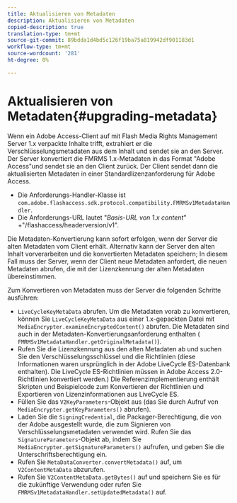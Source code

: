 ```yaml
---
title: Aktualisieren von Metadaten
description: Aktualisieren von Metadaten
copied-description: true
translation-type: tm+mt
source-git-commit: 89bdda1d4bd5c126f19ba75a819942df901183d1
workflow-type: tm+mt
source-wordcount: '281'
ht-degree: 0%

---
```



# Aktualisieren von Metadaten{#upgrading-metadata}

Wenn ein Adobe Access-Client auf mit Flash Media Rights Management Server 1.x verpackte Inhalte trifft, extrahiert er die Verschlüsselungsmetadaten aus dem Inhalt und sendet sie an den Server. Der Server konvertiert die FMRMS 1.x-Metadaten in das Format &quot;Adobe Access&quot;und sendet sie an den Client zurück. Der Client sendet dann die aktualisierten Metadaten in einer Standardlizenzanforderung für Adobe Access.

* Die Anforderungs-Handler-Klasse ist `com.adobe.flashaccess.sdk.protocol.compatibility.FMRMSv1MetadataHandler`.
* Die Anforderungs-URL lautet &quot;*Basis-URL von 1.x content*&quot; +&quot;/flashaccess/headerversion/v1&quot;.

Die Metadaten-Konvertierung kann sofort erfolgen, wenn der Server die alten Metadaten vom Client erhält. Alternativ kann der Server den alten Inhalt vorverarbeiten und die konvertierten Metadaten speichern; In diesem Fall muss der Server, wenn der Client neue Metadaten anfordert, die neuen Metadaten abrufen, die mit der Lizenzkennung der alten Metadaten übereinstimmen.

Zum Konvertieren von Metadaten muss der Server die folgenden Schritte ausführen:

* `LiveCycleKeyMetaData` abrufen. Um die Metadaten vorab zu konvertieren, können Sie `LiveCycleKeyMetaData` aus einer 1.x-gepackten Datei mit `MediaEncrypter.examineEncryptedContent()` abrufen. Die Metadaten sind auch in der Metadaten-Konvertierungsanforderung enthalten ( `FMRMSv1MetadataHandler.getOriginalMetadata()`).
* Rufen Sie die Lizenzkennung aus den alten Metadaten ab und suchen Sie den Verschlüsselungsschlüssel und die Richtlinien (diese Informationen waren ursprünglich in der Adobe LiveCycle ES-Datenbank enthalten). Die LiveCycle ES-Richtlinien müssen in Adobe Access 2.0-Richtlinien konvertiert werden.) Die Referenzimplementierung enthält Skripten und Beispielcode zum Konvertieren der Richtlinien und Exportieren von Lizenzinformationen aus LiveCycle ES.
* Füllen Sie das `V2KeyParameters`-Objekt aus (das Sie durch Aufruf von `MediaEncrypter.getKeyParameters()` abrufen).
* Laden Sie die `SigningCredential`, die Packager-Berechtigung, die von der Adobe ausgestellt wurde, die zum Signieren von Verschlüsselungsmetadaten verwendet wird. Rufen Sie das `SignatureParameters`-Objekt ab, indem Sie `MediaEncrypter.getSignatureParameters()` aufrufen, und geben Sie die Unterschriftsberechtigung ein.
* Rufen Sie `MetaDataConverter.convertMetadata()` auf, um `V2ContentMetaData` abzurufen.
* Rufen Sie `V2ContentMetaData.getBytes()` auf und speichern Sie es für die zukünftige Verwendung oder rufen Sie `FMRMSv1MetadataHandler.setUpdatedMetadata()` auf.

